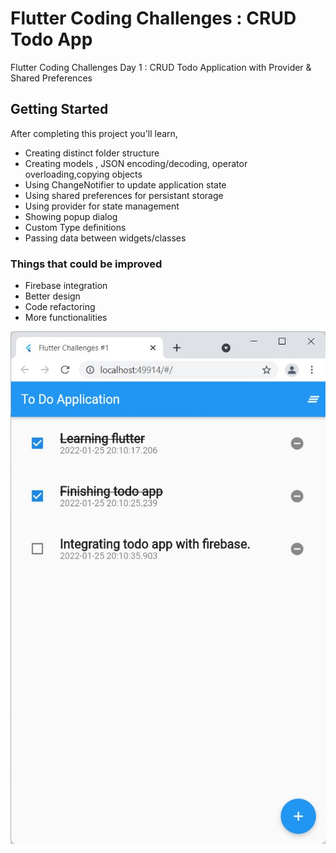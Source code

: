 # Flutter Coding Challenges : CRUD Todo App

Flutter Coding Challenges Day 1 : CRUD Todo Application with Provider & Shared Preferences 

## Getting Started

After completing this project you'll learn,
- Creating distinct folder structure 
- Creating models , JSON encoding/decoding, operator overloading,copying objects
- Using ChangeNotifier to update application state
- Using shared preferences for persistant storage
- Using provider for state management
- Showing popup dialog
- Custom Type definitions
- Passing data between widgets/classes

### Things that could be improved
- Firebase integration
- Better design
- Code refactoring
- More functionalities

![Screenshot](./screenshot.jpg)

